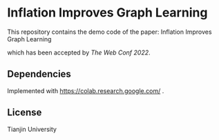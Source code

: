 # Inflation Improves Graph Learning
This repository contains the demo code of the paper:
Inflation Improves Graph Learning

which has been accepted by *The Web Conf 2022*.
## Dependencies
Implemented with https://colab.research.google.com/ .

## License
Tianjin University
